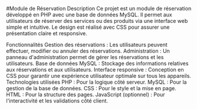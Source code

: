 #Module de Réservation
Description
Ce projet est un module de réservation développé en PHP avec une base de données MySQL. Il permet aux utilisateurs de réserver des services ou des produits via une interface web simple et intuitive. Le design est réalisé avec CSS pour assurer une présentation claire et responsive.

Fonctionnalités
Gestion des réservations : Les utilisateurs peuvent effectuer, modifier ou annuler des réservations.
Administration : Un panneau d'administration permet de gérer les réservations et les utilisateurs.
Base de données MySQL : Stockage des informations relatives aux réservations et aux utilisateurs.
Interface responsive : Conception en CSS pour garantir une expérience utilisateur optimale sur tous les appareils.
Technologies utilisées
PHP : Pour la logique côté serveur.
MySQL : Pour la gestion de la base de données.
CSS : Pour le style et la mise en page.
HTML : Pour la structure des pages.
JavaScript (optionnel) : Pour l'interactivité et les validations côté client.
